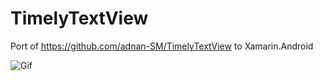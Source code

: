 # TimelyTextView
Port of https://github.com/adnan-SM/TimelyTextView to Xamarin.Android

![Gif](http://fat.gfycat.com/RedSillyAfricanbushviper.gif)
